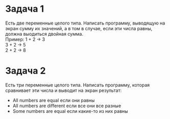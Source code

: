 # Задача 1  
Есть две переменные целого типа. Написать программу, выводящую на экран 
сумму их значений, а в том в случае, если эти числа равны, должна выодиться двойная сумма.  
Пример: 
1 + 2 -> 3  
3 + 2 -> 5  
2 + 2 -> 8  

# Задача 2  
Есть три переменные целого типа. Написать программу, которая сравнивает эти числа и выводит на экран результат:  
- All numbers are equal  если они равны  
- All numbers are different  если все они все разные  
- Some numbers are equal  если какие-то из них равны





